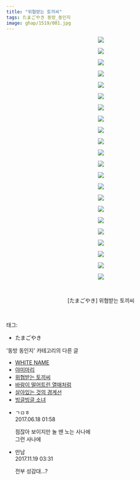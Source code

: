 ```yaml
---
title: "위협받는 토끼씨"
tags: たまごやき 동방_동인지
image: ghap/1519/001.jpg
---
```

<div class="article">
<p style="text-align: center; clear: none; float: none;"><img src="{{ site.nasurl }}/ghap/1519/001.jpg"/></p>
<p style="text-align: center; clear: none; float: none;"><img src="{{ site.nasurl }}/ghap/1519/002.jpg"/></p>
<p style="text-align: center; clear: none; float: none;"><img src="{{ site.nasurl }}/ghap/1519/003.jpg"/></p>
<p style="text-align: center; clear: none; float: none;"><img src="{{ site.nasurl }}/ghap/1519/004.jpg"/></p>
<p style="text-align: center; clear: none; float: none;"><img src="{{ site.nasurl }}/ghap/1519/005.jpg"/></p>
<p style="text-align: center; clear: none; float: none;"><img src="{{ site.nasurl }}/ghap/1519/006.jpg"/></p>
<p style="text-align: center; clear: none; float: none;"><img src="{{ site.nasurl }}/ghap/1519/007.jpg"/></p>
<p style="text-align: center; clear: none; float: none;"><img src="{{ site.nasurl }}/ghap/1519/008.jpg"/></p>
<p style="text-align: center; clear: none; float: none;"><img src="{{ site.nasurl }}/ghap/1519/009.jpg"/></p>
<p style="text-align: center; clear: none; float: none;"><img src="{{ site.nasurl }}/ghap/1519/010.jpg"/></p>
<p style="text-align: center; clear: none; float: none;"><img src="{{ site.nasurl }}/ghap/1519/011.jpg"/></p>
<p style="text-align: center; clear: none; float: none;"><img src="{{ site.nasurl }}/ghap/1519/012.jpg"/></p>
<p style="text-align: center; clear: none; float: none;"><img src="{{ site.nasurl }}/ghap/1519/013.jpg"/></p>
<p style="text-align: center; clear: none; float: none;"><img src="{{ site.nasurl }}/ghap/1519/014.jpg"/></p>
<p style="text-align: center; clear: none; float: none;"><img src="{{ site.nasurl }}/ghap/1519/015.jpg"/></p>
<p style="text-align: center; clear: none; float: none;"><img src="{{ site.nasurl }}/ghap/1519/016.jpg"/></p>
<p style="text-align: center; clear: none; float: none;"><img src="{{ site.nasurl }}/ghap/1519/017.jpg"/></p>
<p style="text-align: center; clear: none; float: none;"><img src="{{ site.nasurl }}/ghap/1519/018.jpg"/></p>
<p style="text-align: center; clear: none; float: none;"><img src="{{ site.nasurl }}/ghap/1519/019.jpg"/></p>
<p style="text-align: center; clear: none; float: none;"><img src="{{ site.nasurl }}/ghap/1519/020.jpg"/></p>
<p style="text-align: center; clear: none; float: none;"><img src="{{ site.nasurl }}/ghap/1519/021.jpg"/></p>
<p style="text-align: center; clear: none; float: none;"><img src="{{ site.nasurl }}/ghap/1519/022.jpg"/></p>
<p style="text-align: center; clear: none; float: none;"><br/></p>
<p style="text-align: center; clear: none; float: none;">[たまごやき] 위협받는 토끼씨</p>
<p><br/></p>
</div><div class="tagTrail">
<p>태그: </p>
<ul>
<li>たまごやき</li>
</ul>
</div><div class="another">
<p>'동방 동인지' 카테고리의 다른 글</p>
<ul>
<li><a href="/2016-08-12-ghap_1521">WHITE NAME</a></li>
<li><a href="/2016-08-12-ghap_1520">야미마리</a></li>
<li><a href="/2016-08-12-ghap_1519">위협받는 토끼씨</a></li>
<li><a href="/2016-08-12-ghap_1517">바람이 떨어트린 열매처럼</a></li>
<li><a href="/2016-08-12-ghap_1516">살아있는 것의 경계선</a></li>
<li><a href="/2016-08-12-ghap_1515">빙글빙글 소녀</a></li>
</ul>
</div><div class="cb_module cb_fluid">
<div class="cb_wrt cb_profile">
<div class="comment">
<ul>
<li class="cb_thumb_off" id="comment15016171">
<div class="cb_comment_area">
<div class="cb_info_area">
<div class="cb_section">
<span class="cb_nick_name">ㄱㅁㅎ</span>
</div>
<div class="cb_section">
<span class="cb_date">2017.06.18 01:58 </span>
</div>
</div>
<div class="cb_dsc_comment">
<p class="cb_dsc">
											점잖아 보이지만 놀 땐 노는 사나에<br/>
그런 사나에
										</p>
</div>
</div></li>
<li class="cb_thumb_off" id="comment15132302">
<div class="cb_comment_area">
<div class="cb_info_area">
<div class="cb_section">
<span class="cb_nick_name">만남</span>
</div>
<div class="cb_section">
<span class="cb_date">2017.11.19 03:31 </span>
</div>
</div>
<div class="cb_dsc_comment">
<p class="cb_dsc">
											전부 성감대...?
										</p>
</div>
</div></li>
</ul>
</div>
</div><!-- commentList close -->
</div>